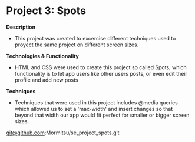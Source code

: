 # Project 3: Spots

**Description**

- This project was created to excercise different techniques used to proyect the same project on different screen sizes.

**Technologies & Functionality**

- HTML and CSS were used to create this project so called Spots, which functionality is to let app users like other users posts, or even edit their profile and add new posts

**Techniques**

- Techniques that were used in this project includes @media queries which allowed us to set a 'max-width' and insert changes so that beyond that width our app would fit perfect for smaller or bigger screen sizes.

git@github.com:Mormitsu/se_project_spots.git
